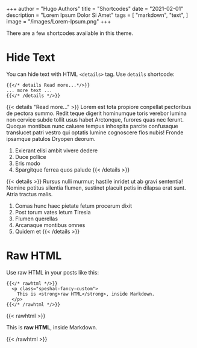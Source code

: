 +++
author = "Hugo Authors"
title = "Shortcodes"
date = "2021-02-01"
description = "Lorem Ipsum Dolor Si Amet"
tags = [
    "markdown",
    "text",
]
image = "/images/Lorem-Ipsum.png"
+++

There are a few shortcodes available in this theme. 

# Hide Text
You can hide text with HTML `<details>` tag. Use `details` shortcode:

```
{{</* details Read more...*/>}}
... more text ...
{{</* /details */>}}

```

{{< details "Read more..." >}}
Lorem est tota propiore conpellat pectoribus de pectora summo. <!--more-->Redit teque digerit hominumque toris verebor lumina non cervice subde tollit usus habet Arctonque, furores quas nec ferunt. Quoque montibus nunc caluere tempus inhospita parcite confusaque translucet patri vestro qui optatis lumine cognoscere flos nubis! Fronde ipsamque patulos Dryopen deorum.

1. Exierant elisi ambit vivere dedere
2. Duce pollice
3. Eris modo
4. Spargitque ferrea quos palude
{{< /details >}}

{{< details >}}
Rursus nulli murmur; hastile inridet ut ab gravi sententia! Nomine potitus silentia flumen, sustinet placuit petis in dilapsa erat sunt. Atria tractus malis.

1. Comas hunc haec pietate fetum procerum dixit
2. Post torum vates letum Tiresia
3. Flumen querellas
4. Arcanaque montibus omnes
5. Quidem et
{{< /details >}}


# Raw HTML

Use raw HTML in your posts like this:

```
{{</* rawhtml */>}}
  <p class="speshal-fancy-custom">
    This is <strong>raw HTML</strong>, inside Markdown.
  </p>
{{</* /rawhtml */>}}
```

{{< rawhtml >}}
  <p class="speshal-fancy-custom">
    This is <strong>raw HTML</strong>, inside Markdown.
  </p>
{{< /rawhtml >}}
